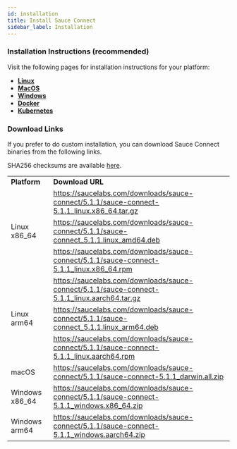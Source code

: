 ```yaml
---
id: installation
title: Install Sauce Connect
sidebar_label: Installation
---
```


### Installation Instructions (recommended)

Visit the following pages for installation instructions for your platform:
- **[Linux](/secure-connections/sauce-connect-5/installation/linux)**
- **[MacOS](/secure-connections/sauce-connect-5/installation/macos)**
- **[Windows](/secure-connections/sauce-connect-5/installation/windows)**
- **[Docker](/secure-connections/sauce-connect-5/installation/docker)**
- **[Kubernetes](/secure-connections/sauce-connect-5/installation/kubernetes)**

### Download Links

If you prefer to do custom installation, you can download Sauce Connect binaries from the following links.

SHA256 checksums are available [here](https://saucelabs.com/downloads/sauce-connect/5.1.1/checksums).

<table>
  <tr>
    <td><strong>Platform</strong></td>
    <td><strong>Download URL</strong></td>
  </tr>
  <tr>
    <td rowspan="3">Linux x86_64</td>
    <td>
      <a href="https://saucelabs.com/downloads/sauce-connect/5.1.1/sauce-connect-5.1.1_linux.x86_64.tar.gz">https://saucelabs.com/downloads/sauce-connect/5.1.1/sauce-connect-5.1.1_linux.x86_64.tar.gz</a>
    </td>
  </tr>
  <tr>
    <td>
      <a href="https://saucelabs.com/downloads/sauce-connect/5.1.1/sauce-connect_5.1.1.linux_amd64.deb">https://saucelabs.com/downloads/sauce-connect/5.1.1/sauce-connect_5.1.1.linux_amd64.deb</a>
    </td>
  </tr>
  <tr>
    <td>
      <a href="https://saucelabs.com/downloads/sauce-connect/5.1.1/sauce-connect-5.1.1_linux.x86_64.rpm">https://saucelabs.com/downloads/sauce-connect/5.1.1/sauce-connect-5.1.1_linux.x86_64.rpm</a>
    </td>
  </tr>
  <tr>
    <td rowspan="3">Linux arm64</td>
    <td>
      <a href="https://saucelabs.com/downloads/sauce-connect/5.1.1/sauce-connect-5.1.1_linux.aarch64.tar.gz">https://saucelabs.com/downloads/sauce-connect/5.1.1/sauce-connect-5.1.1_linux.aarch64.tar.gz</a>
    </td>
  </tr>
  <tr>
    <td>
      <a href="https://saucelabs.com/downloads/sauce-connect/5.1.1/sauce-connect_5.1.1.linux_arm64.deb">https://saucelabs.com/downloads/sauce-connect/5.1.1/sauce-connect_5.1.1.linux_arm64.deb</a>
    </td>
  </tr>
  <tr>
    <td>
      <a href="https://saucelabs.com/downloads/sauce-connect/5.1.1/sauce-connect-5.1.1_linux.aarch64.rpm">https://saucelabs.com/downloads/sauce-connect/5.1.1/sauce-connect-5.1.1_linux.aarch64.rpm</a>
    </td>
  </tr>
  <tr>
    <td>macOS</td>
    <td>
      <a href="https://saucelabs.com/downloads/sauce-connect/5.1.1/sauce-connect-5.1.1_darwin.all.zip">https://saucelabs.com/downloads/sauce-connect/5.1.1/sauce-connect-5.1.1_darwin.all.zip</a>
    </td>
  </tr>
  <tr>
    <td>Windows x86_64</td>
    <td>
      <a href="https://saucelabs.com/downloads/sauce-connect/5.1.1/sauce-connect-5.1.1_windows.x86_64.zip">https://saucelabs.com/downloads/sauce-connect/5.1.1/sauce-connect-5.1.1_windows.x86_64.zip</a>
    </td>
  </tr>
  <tr>
    <td>Windows arm64</td>
    <td>
      <a href="https://saucelabs.com/downloads/sauce-connect/5.1.1/sauce-connect-5.1.1_windows.aarch64.zip">https://saucelabs.com/downloads/sauce-connect/5.1.1/sauce-connect-5.1.1_windows.aarch64.zip</a>
    </td>
  </tr>
</table>
